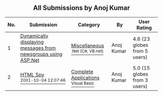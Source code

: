 ﻿<div align="center">

## All Submissions by Anoj Kumar

</div>

No.  | Submission | Category | By   | User Rating
---- | ---------- | -------- | ---- | -----------
1 | [Dynamically displaying messages from newsgroups using ASP\.Net<br />](https://github.com/Planet-Source-Code/anoj-kumar-dynamically-displaying-messages-from-newsgroups-using-asp-net__10-690) | [Miscellaneous<br /><sup>.Net (C#, VB.net)</sup>](../ByCategory/miscellaneous__10-1.md) | Anoj Kumar | 4.6 (23 globes from 5 users)
2 | [HTML Spy<br /><sup>2001-10-04 12:07:46</sup>](https://github.com/Planet-Source-Code/anoj-kumar-html-spy__1-27847) | [Complete Applications<br /><sup>Visual Basic</sup>](../ByCategory/complete-applications__1-27.md) | Anoj Kumar | 5.0 (15 globes from 3 users)
